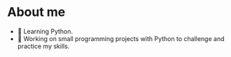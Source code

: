 # About me

- 🌱 Learning Python.
- 🔭 Working on small programming projects with Python to challenge and practice my skills.
